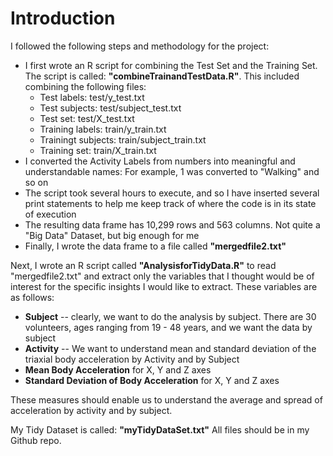 Introduction
========================================================

I followed the following steps and methodology for the project:
* I first wrote an R script for combining the Test Set and the Training Set.  The script is called:  **"combineTrainandTestData.R"**.  This included combining the following files:
  * Test labels:  test/y_test.txt
  * Test subjects:  test/subject_test.txt
  * Test set:  test/X_test.txt
  * Training labels:  train/y_train.txt
  * Trainingt subjects:  train/subject_train.txt
  * Training set:  train/X_train.txt
* I converted the Activity Labels from numbers into meaningful and understandable names:  For example, 1 was converted to "Walking" and so on
* The script took several hours to execute, and so I have inserted several print statements to help me keep track of where the code is in its state of execution
* The resulting data frame has 10,299 rows and 563 columns.  Not quite a "Big Data" Dataset, but big enough for me
* Finally, I wrote the data frame to a file called **"mergedfile2.txt"**

Next, I wrote an R script called **"AnalysisforTidyData.R"** to read "mergedfile2.txt" and extract only the variables that I thought would be of interest for the specific insights I would like to extract.  These variables are as follows:

* **Subject** -- clearly, we want to do the analysis by subject.  There are 30 volunteers, ages ranging from 19 - 48 years, and we want the data by subject
* **Activity** -- We want to understand mean and standard deviation of the triaxial body acceleration by Activity and by Subject
* **Mean Body Acceleration** for X, Y and Z axes
* **Standard Deviation of Body Acceleration** for X, Y and Z axes

These measures should enable us to understand the average and spread of acceleration by activity and by subject.

My Tidy Dataset is called:  **"myTidyDataSet.txt"**  All files should be in my Github repo.
